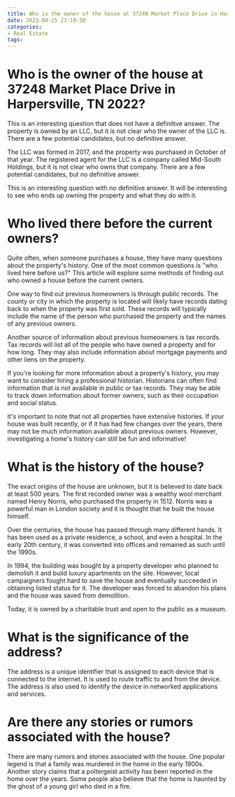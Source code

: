 ```yaml
---
title: Who is the owner of the house at 37248 Market Place Drive in Harpersville, TN 2022
date: 2022-08-15 23:19:50
categories:
- Real Estate
tags:
---
```



#  Who is the owner of the house at 37248 Market Place Drive in Harpersville, TN 2022?

This is an interesting question that does not have a definitive answer. The property is owned by an LLC, but it is not clear who the owner of the LLC is. There are a few potential candidates, but no definitive answer.

The LLC was formed in 2017, and the property was purchased in October of that year. The registered agent for the LLC is a company called Mid-South Holdings, but it is not clear who owns that company. There are a few potential candidates, but no definitive answer.

This is an interesting question with no definitive answer. It will be interesting to see who ends up owning the property and what they do with it.

#  Who lived there before the current owners?

Quite often, when someone purchases a house, they have many questions about the property's history. One of the most common questions is "who lived here before us?" This article will explore some methods of finding out who owned a house before the current owners.

One way to find out previous homeowners is through public records. The county or city in which the property is located will likely have records dating back to when the property was first sold. These records will typically include the name of the person who purchased the property and the names of any previous owners.

Another source of information about previous homeowners is tax records. Tax records will list all of the people who have owned a property and for how long. They may also include information about mortgage payments and other liens on the property.

If you're looking for more information about a property's history, you may want to consider hiring a professional historian. Historians can often find information that is not available in public or tax records. They may be able to track down information about former owners, such as their occupation and social status.

It's important to note that not all properties have extensive histories. If your house was built recently, or if it has had few changes over the years, there may not be much information available about previous owners. However, investigating a home's history can still be fun and informative!

#  What is the history of the house?

The exact origins of the house are unknown, but it is believed to date back at least 500 years. The first recorded owner was a wealthy wool merchant named Henry Norris, who purchased the property in 1512. Norris was a powerful man in London society and it is thought that he built the house himself.

Over the centuries, the house has passed through many different hands. It has been used as a private residence, a school, and even a hospital. In the early 20th century, it was converted into offices and remained as such until the 1990s.

In 1994, the building was bought by a property developer who planned to demolish it and build luxury apartments on the site. However, local campaigners fought hard to save the house and eventually succeeded in obtaining listed status for it. The developer was forced to abandon his plans and the house was saved from demolition.

Today, it is owned by a charitable trust and open to the public as a museum.

#  What is the significance of the address?

The address is a unique identifier that is assigned to each device that is connected to the internet. It is used to route traffic to and from the device. The address is also used to identify the device in networked applications and services.

#  Are there any stories or rumors associated with the house?

There are many rumors and stories associated with the house. One popular legend is that a family was murdered in the home in the early 1900s. Another story claims that a poltergeist activity has been reported in the home over the years. Some people also believe that the home is haunted by the ghost of a young girl who died in a fire.